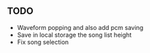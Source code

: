 ## TODO
* Waveform popping and also add pcm saving
* Save in local storage the song list height
* Fix song selection